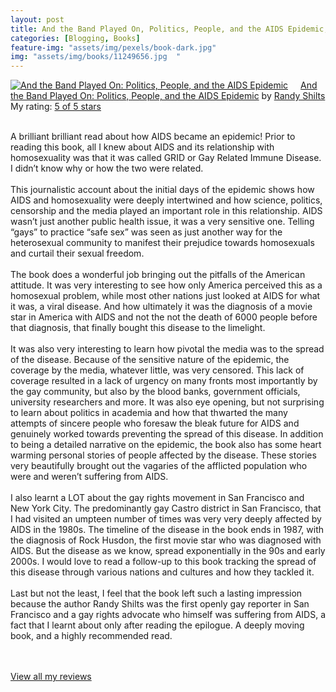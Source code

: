 ```yaml
---
layout: post
title: And the Band Played On, Politics, People, and the AIDS Epidemic, by Randy Shilts   
categories: [Blogging, Books]
feature-img: "assets/img/pexels/book-dark.jpg"             
img: "assets/img/books/11249656.jpg  "
---
```

             
<a href= "https://www.goodreads.com/book/show/11249656-and-the-band-played-on" style= "float: left; padding-right: 20px"><img border="0" alt= "And the Band Played On: Politics, People, and the AIDS Epidemic" src= "https://s.gr-assets.com/assets/nophoto/book/111x148-bcc042a9c91a29c1d680899eff700a03.png" /></a><a href="https://www.goodreads.com/book/show/11249656-and-the-band-played-on">And the Band Played On: Politics, People, and the AIDS Epidemic</a> by <a href="https://www.goodreads.com/author/show/15877.Randy_Shilts">Randy Shilts</a><br/> My rating: <a href="https://www.goodreads.com/review/show/2004978065"> 5 of 5 stars</a><br /><br />


A brilliant brilliant read about how AIDS became an epidemic! Prior to reading this book, all I knew about AIDS and its relationship with homosexuality was that it was called GRID or Gay Related Immune Disease. I didn’t know why or how the two were related. <br /><br />This journalistic account about the initial days of the epidemic shows how AIDS and homosexuality were deeply intertwined and how science, politics, censorship and the media played an important role in this relationship. AIDS wasn’t just another public health issue, it was a very sensitive one. Telling “gays” to practice “safe sex” was seen as just another way for the heterosexual community to manifest their prejudice towards homosexuals and curtail their sexual freedom. <br /><br />The book does a wonderful job bringing out the pitfalls of the American attitude. It was very interesting to see how only America perceived this as a homosexual problem, while most other nations just looked at AIDS for what it was, a viral disease. And how ultimately it was the diagnosis of a movie star in America with AIDS and not the not the death of 6000 people before that diagnosis, that finally bought this disease to the limelight. <br /><br />It was also very interesting to learn how pivotal the media was to the spread of the disease. Because of the sensitive nature of the epidemic, the coverage by the media, whatever little, was very censored. This lack of coverage resulted in a lack of urgency on many fronts most importantly by the gay community, but also by the blood banks, government officials, university researchers and more. It was also eye opening, but not surprising to learn about politics in academia and how that thwarted the many attempts of sincere people who foresaw the bleak future for AIDS and genuinely worked towards preventing the spread of this disease. In addition to being a detailed narrative on the epidemic, the book also has some heart warming personal stories of people affected by the disease. These stories very beautifully brought out the vagaries of the afflicted population who were and weren’t suffering from AIDS. <br /><br />I also learnt a LOT about the gay rights movement in San Francisco and New York City. The predominantly gay Castro district in San Francisco, that I had visited an umpteen number of times was very very deeply affected by AIDS in the 1980s. The timeline of the disease in the book ends in 1987, with the diagnosis of Rock Husdon, the first movie star who was diagnosed with AIDS. But the disease as we know, spread exponentially in the 90s and early 2000s. I would love to read a follow-up to this book tracking the spread of this disease through various nations and cultures and how they tackled it.<br /><br />Last but not the least, I feel that the book left such a lasting impression because the author Randy Shilts was the first openly gay reporter in San Francisco and a gay rights advocate who himself was suffering from AIDS, a fact that I learnt about only after reading the epilogue. A deeply moving book, and a highly recommended read.

<br/><br/><a href="https://www.goodreads.com/review/list/16616412-nandita-damaraju">View all my reviews</a>